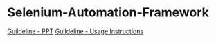 # Selenium-Automation-Framework

<a href='https://qafictionblog.files.wordpress.com/2017/04/qa-fiction-selenium-java-framework.pptx'>Guildeline - PPT</a>
<a href='https://qafictionblog.files.wordpress.com/2017/04/qa-fiction-automation-framework-guidelines.docxx'>Guildeline - Usage Instructions</a>
